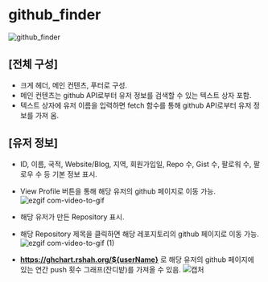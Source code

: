 # github_finder
![github_finder](https://github.com/Jiiker/github_finder/assets/100774811/f3428936-21c1-4c64-9c06-b9675313c8f6)

## [전체 구성]
- 크게 헤더, 메인 컨텐츠, 푸터로 구성.
- 메인 컨텐츠는 github API로부터 유저 정보를 검색할 수 있는 텍스트 상자 포함.
- 텍스트 상자에 유저 이름을 입력하면 fetch 함수를 통해 github API로부터 유저 정보를 가져 옴.

## [유저 정보]
- ID, 이름, 국적, Website/Blog, 지역, 회원가입일, Repo 수, Gist 수, 팔로워 수, 팔로우 수 등 기본 정보 표시.
- View Profile 버튼을 통해 해당 유저의 github 페이지로 이동 가능.
  ![ezgif com-video-to-gif](https://github.com/Jiiker/github_finder/assets/100774811/35e91bc3-ba75-45b1-9ada-4ea9dcb9fb04)

- 해당 유저가 만든 Repository 표시.
- 해당 Repository 제목을 클릭하면 해당 레포지토리의 github 페이지로 이동 가능.
  ![ezgif com-video-to-gif (1)](https://github.com/Jiiker/github_finder/assets/100774811/944bd88b-029c-44bc-a36e-ace6ca1781e6)
- **https://ghchart.rshah.org/${userName}** 로 해당 유저의 github 페이지에 있는 연간 push 횟수 그래프(잔디밭)를 가져올 수 있음.
  ![캡처](https://github.com/Jiiker/github_finder/assets/100774811/be01a8f7-d66e-416b-bb3a-31522d70428b)
